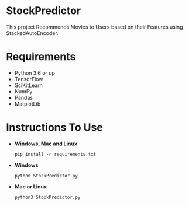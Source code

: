 # StockPredictor
This project Recommends Movies to Users based on their Features using StackedAutoEncoder.

# Requirements
 - Python 3.6 or up
 - TensorFlow
 - SciKitLearn
 - NumPy
 - Pandas
 - MatplotLib
 
 # Instructions To Use
 - **Windows, Mac and Linux**
   ``` 
   pip install -r requirements.txt
   ```
 - **Windows**
   ```
   python StockPredictor.py
   ```
 - **Mac or Linux**
   ```
   python3 StockPredictor.py
   ```

